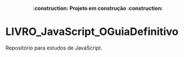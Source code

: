 <h4 align="center"> 
    :construction:  Projeto em construção  :construction:
</h4>

# LIVRO_JavaScript_OGuiaDefinitivo
Repositório para estudos de JavaScript.
